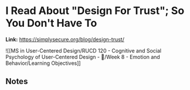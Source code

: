 # I Read About "Design For Trust"; So You Don't Have To
**Link:** https://simplysecure.org/blog/design-trust/

![[MS in User-Centered Design/RUCD 120 - Cognitive and Social Psychology of User-Centered Design - 💾/Week 8 - Emotion and Behavior/Learning Objectives]]

## Notes
